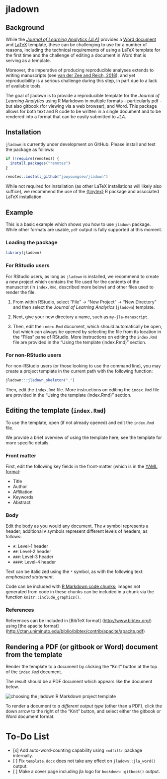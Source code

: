 
<!-- README.md is generated from README.Rmd. Please edit that file -->

# jladown

<!-- badges: start -->

<!-- badges: end -->

## Background

While the [*Journal of Learning Analytics
(JLA)*](https://epress.lib.uts.edu.au/journals/index.php/JLA/index)
provides a [Word
document](https://drive.google.com/uc?export=download&id=1ST6Fr9w1xgpRK_2Xuhczhrxw98RFqYOI)
and
[LaTeX](https://drive.google.com/uc?export=download&id=1LMkbm-HKAWliyTyRpzn1o0OxduJuVw7f)
template, these can be challenging to use for a number of reasons,
including the technical requirements of using a LaTeX template for the
first time and the challenge of editing a document in Word that is
serving as a template.

Moreover, the imperative of producing reproducible analyses extends to
writing manuscripts (see [van der Zee and
Reich, 2018](https://journals.sagepub.com/doi/full/10.1177/2332858418787466)),
and yet reproducibility is a serious challenge during this step, in part
due to a lack of available tools.

The goal of jladown is to provide a reproducible template for the
*Journal of Learning Analytics* using R Markdown in multiple formats -
particularly pdf - but also gitbook (for viewing via a web browser), and
Word. This package allows for both text and R code to be written in a
single document and to be rendered into a format that can be easily
submitted to *JLA*.

## Installation

`jladown` is currently under development on GitHub. Please install and
test the package as follows:

``` r
if (!require(remotes)) {
  install.packages("remotes")
}

remotes::install_github("jooyoungseo/jladown")
```

While not required for installation (as other LaTeX installations will
likely also suffice), we recommend the use of the
[{tinytex}](https://yihui.org/tinytex/) R package and associated LaTeX
installation.

## Example

This is a basic example which shows you how to use `jladown` package.
While other formats are usable, `pdf` output is fully supported at this
moment.

### Loading the package

``` r
library(jladown)
```

### For RStudio users

For RStudio users, as long as `jladown` is installed, we recommend to
create a new project which contains the file used for the contents of
the manuscript (in `index.Rmd`, described more below) and other files
used to render the file.

1.  From within RStudio, select “File” -\> “New Project” -\> “New
    Directory” and then select the *Journal of Learning Analytics*
    (`jladown`) template.

2.  Next, give your new directory a name, such as `my-jla-manuscript`.

3.  Then, edit the `index.Rmd` document, which should automatically be
    open, but which can always be opened by selecting the file from its
    location in the “Files” pane of RStudio. More instructions on
    editing the `index.Rmd` file are provided in the “Using the template
    (index.Rmd)” section.

### For non-RStudio users

For non-RStudio users (or those looking to use the command line), you
may create a project template in the current path with the following
function:

``` r
jladown:::jladown_skeleton(".")
```

Then, edit the `index.Rmd` file. More instructions on editing the
`index.Rmd` file are provided in the “Using the template (index.Rmd)”
section.

## Editing the template (`index.Rmd`)

To use the template, open (if not already opened) and edit the
`index.Rmd` file.

We provide a brief overview of using the template here; see the template
for more specific details.

### Front matter

First, edit the following key fields in the front-matter (which is in
the [YAML
format](https://yaml.org/):

  - Title
  - Author
  - Affiliation
  - Keywords
  - Abstract

<!-- I'm not sure that the next line is true, and so I commented it out for now: -->

<!-- We note that fields that are not edited will not be included in the rendered -->

<!-- document. -->

### Body

Edit the body as you would any document. The `#` symbol represents a
header; additional `#` symbols represent different levels of headers, as
follows:

  - `#`: Level-1 header
  - `##`: Level-2 header
  - `###`: Level-3 header
  - `####`: Level-4 header

Text can be italicized using the `*` symbol, as with the following text:
*emphasized statement*.

Code can be included with [R Markdown code
chunks](https://rmarkdown.rstudio.com/lesson-3.html); images not
generated from code in these chunks can be included in a chunk via the
function `knitr::include_graphics()`.

### References

References can be included in \[BibTeX format\]
(<http://www.bibtex.org/>) using \[the apacite format\]
(<http://ctan.uniminuto.edu/biblio/bibtex/contrib/apacite/apacite.pdf>)

## Rendering a PDF (or gitbook or Word) document from the template

Render the template to a document by clicking the “Knit” button at the
top of the `index.Rmd` document.

The result should be a PDF document which appears like the document
below.

![choosing the jladown R Markdown project
template](img/4-jla-render.png)

To render a document to *a different output type* (other than a PDF),
click the down arrow to the right of the “Knit” button, and select
either the gitbook or Word document format.

# To-Do List

  - \[x\] Add auto-word-counting capability using `rmdfiltr` package
    internally.
  - \[ \] Fix `template.docx` does not take any effect on
    `jladown::jla_word()` output.
  - \[ \] Make a cover page including jla logo for `bookdown::gitbook()`
    output.
